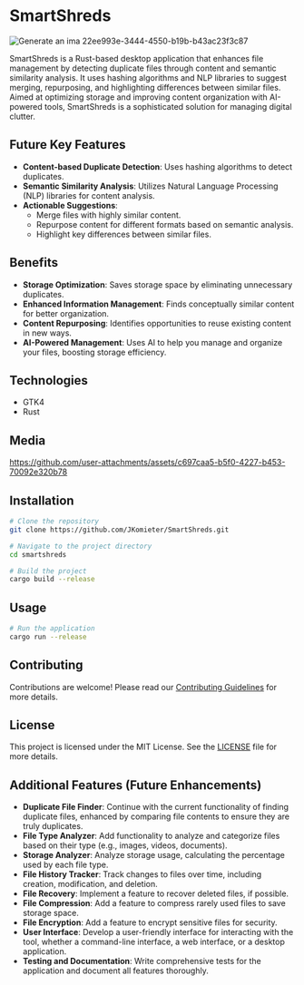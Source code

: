 # SmartShreds
![Generate an ima 22ee993e-3444-4550-b19b-b43ac23f3c87](https://github.com/user-attachments/assets/61f6bd93-6307-403f-8729-9ccad8f3a6e8)


SmartShreds is a Rust-based desktop application that enhances file management by detecting duplicate files through content and semantic similarity analysis. It uses hashing algorithms and NLP libraries to suggest merging, repurposing, and highlighting differences between similar files. Aimed at optimizing storage and improving content organization with AI-powered tools, SmartShreds is a sophisticated solution for managing digital clutter.

## Future Key Features

- **Content-based Duplicate Detection**: Uses hashing algorithms to detect duplicates.
- **Semantic Similarity Analysis**: Utilizes Natural Language Processing (NLP) libraries for content analysis.
- **Actionable Suggestions**:
  - Merge files with highly similar content.
  - Repurpose content for different formats based on semantic analysis.
  - Highlight key differences between similar files.

## Benefits

- **Storage Optimization**: Saves storage space by eliminating unnecessary duplicates.
- **Enhanced Information Management**: Finds conceptually similar content for better organization.
- **Content Repurposing**: Identifies opportunities to reuse existing content in new ways.
- **AI-Powered Management**: Uses AI to help you manage and organize your files, boosting storage efficiency.

## Technologies
- GTK4
- Rust


## Media

https://github.com/user-attachments/assets/c697caa5-b5f0-4227-b453-70092e320b78


## Installation

```bash
# Clone the repository
git clone https://github.com/JKomieter/SmartShreds.git

# Navigate to the project directory
cd smartshreds

# Build the project
cargo build --release
```

## Usage

```bash
# Run the application
cargo run --release

```

## Contributing

Contributions are welcome! Please read our [Contributing Guidelines](CONTRIBUTING.md) for more details.

## License

This project is licensed under the MIT License. See the [LICENSE](LICENSE) file for more details.

## Additional Features (Future Enhancements)

- **Duplicate File Finder**: Continue with the current functionality of finding duplicate files, enhanced by comparing file contents to ensure they are truly duplicates.
- **File Type Analyzer**: Add functionality to analyze and categorize files based on their type (e.g., images, videos, documents).
- **Storage Analyzer**: Analyze storage usage, calculating the percentage used by each file type.
- **File History Tracker**: Track changes to files over time, including creation, modification, and deletion.
- **File Recovery**: Implement a feature to recover deleted files, if possible.
- **File Compression**: Add a feature to compress rarely used files to save storage space.
- **File Encryption**: Add a feature to encrypt sensitive files for security.
- **User Interface**: Develop a user-friendly interface for interacting with the tool, whether a command-line interface, a web interface, or a desktop application.
- **Testing and Documentation**: Write comprehensive tests for the application and document all features thoroughly.
